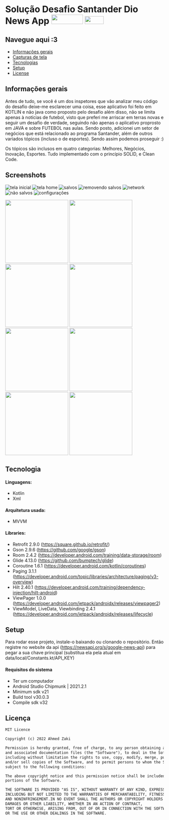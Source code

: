 # Solução Desafio Santander Dio  News App  <img src="https://upload.wikimedia.org/wikipedia/commons/thumb/b/b8/Banco_Santander_Logotipo.svg/1280px-Banco_Santander_Logotipo.svg.png" width="100" height="30"> <img src="https://static.wixstatic.com/media/7a378f_5140deabd7d040378d740069cb692b87~mv2.png/v1/crop/x_0,y_10,w_1334,h_493/fill/w_568,h_208,al_c,q_85,usm_0.66_1.00_0.01,enc_auto/logo%20DIO.png" height="25px" width="60px"> 

## Navegue aqui :3
* [Informações gerais](#informações-gerais)
* [Capturas de tela](#screenshots)
* [Tecnologias](#tecnologia)
* [Setup](#setup)
* [License](#license)

## Informações gerais

Antes de tudo, se você é um dos inspetores que vão analizar meu código do desafio deixe-me esclarecer uma coisa,
esse aplicativo foi feito em KOTLIN e não java como proposto pelo desafio além disso,
não se limita apenas à notícias de futebol,
visto que preferi me arriscar em terras novas e seguir um desafio de verdade,
seguindo não apenas o aplicativo proprosto em JAVA e sobre FUTEBOL nas aulas.
Sendo posto, adicionei um setor de negócios que está relacionado ao programa Santander,
além de outros variados tópicos (incluso o de esportes). Sendo assim podemos proseguir :)

Os tópicos são inclusos em quatro categorias: Melhores, Negócios, Inovação, Esportes.
Tudo implementado com o princípio SOLID, e Clean Code.


## Screenshots

![tela inicial](images/0-splash.jpg)
![tela home](images/1-home.jpg)
![salvos](images/2-saved.jpg)
![removendo salvos](images/3-saved-remove.jpg)
![network](images/4-network.jpg)
![não salvos](images/4-no-saved.jpg)
![configurações](images/5-settings.jpg)



<img src="" width="200" style="display: inline;">
<img src="" width="200" > <img src="" width="200"> <img src="" width="200">
<img src="" width="200" >
<img src="images/3-details.jpg" width="200" >
<img src=".jpg" width="200" >
<img src="" width="200" >

## Tecnologia

#### Linguagens:
- Kotlin 
- Xml

#### Arquitetura usada:
- MVVM

#### Libraries:
- Retrofit  2.9.0 (https://square.github.io/retrofit/)
- Gson      2.9.6 (https://github.com/google/gson)
- Room      2.4.2 (https://developer.android.com/training/data-storage/room)
- Glide     4.13.0 (https://github.com/bumptech/glide)
- Coroutine 1.6.1 (https://developer.android.com/kotlin/coroutines)
- Paging    3.1.1 (https://developer.android.com/topic/libraries/architecture/paging/v3-overview)
- Hilt      2.40.1 (https://developer.android.com/training/dependency-injection/hilt-android)
- ViewPager 1.0.0 (https://developer.android.com/jetpack/androidx/releases/viewpager2)
- ViewModel, LiveData, Viewbinding 2.4.1 (https://developer.android.com/jetpack/androidx/releases/lifecycle)

## Setup

Para rodar esse projeto, instale-o baixando ou clonando o repositório.
Então registre no website da api (https://newsapi.org/s/google-news-api) 
para pegar a sua chave principal (substitua ela pela atual em data/local/Constants.kt/API_KEY)

#### Requisitos do sistema 
- Ter um computador
- Android Studio Chipmunk | 2021.2.1
- Minimum sdk v21
- Build tool v30.0.3
- Compile sdk v32


## Licença

```html
MIT Licence 

Copyright (c) 2022 Ahmed Zaki

Permission is hereby granted, free of charge, to any person obtaining a copy of this software
and associated documentation files (the "Software"), to deal in the Software without restriction,
including without limitation the rights to use, copy, modify, merge, publish, distribute, sublicense,
and/or sell copies of the Software, and to permit persons to whom the Software is furnished to do so, 
subject to the following conditions:

The above copyright notice and this permission notice shall be included in all copies or substantial 
portions of the Software.

THE SOFTWARE IS PROVIDED "AS IS", WITHOUT WARRANTY OF ANY KIND, EXPRESS OR IMPLIED, 
INCLUDING BUT NOT LIMITED TO THE WARRANTIES OF MERCHANTABILITY, FITNESS FOR A PARTICULAR PURPOSE
AND NONINFRINGEMENT.IN NO EVENT SHALL THE AUTHORS OR COPYRIGHT HOLDERS BE LIABLE FOR ANY CLAIM,
DAMAGES OR OTHER LIABILITY, WHETHER IN AN ACTION OF CONTRACT,
TORT OR OTHERWISE, ARISING FROM, OUT OF OR IN CONNECTION WITH THE SOFTWARE
OR THE USE OR OTHER DEALINGS IN THE SOFTWARE.
```
